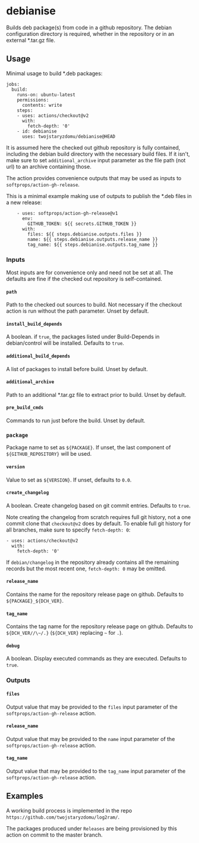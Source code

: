 # debianise

Builds deb package(s) from code in a github repository. The debian configuration directory is required, whether in the repository or in an external *.tar.gz file.

## Usage

Minimal usage to build *.deb packages:

    jobs:
      build:
        runs-on: ubuntu-latest
        permissions:
          contents: write
        steps:
        - uses: actions/checkout@v2
          with:
            fetch-depth: '0'
        - id: debianise
          uses: twojstaryzdomu/debianise@HEAD

It is assumed here the checked out github repository is fully contained, including the debian build directory with the necessary build files. If it isn't, make sure to set `additional_archive` input parameter as the file path (not url) to an archive containing those.

The action provides convenience outputs that may be used as inputs to `softprops/action-gh-release`.

This is a minimal example making use of outputs to publish the *.deb files in a new release:

        - uses: softprops/action-gh-release@v1
          env:
            GITHUB_TOKEN: ${{ secrets.GITHUB_TOKEN }}
          with:
            files: ${{ steps.debianise.outputs.files }}
            name: ${{ steps.debianise.outputs.release_name }}
            tag_name: ${{ steps.debianise.outputs.tag_name }}

### Inputs

Most inputs are for convenience only and need not be set at all. The defaults are fine if the checked out repository is self-contained.

#### `path`

Path to the checked out sources to build. Not necessary if the checkout action is run without the path parameter. Unset by default.

#### `install_build_depends`

A boolean. if `true`, the packages listed under
Build-Depends in debian/control will be installed. Defaults to `true`.

#### `additional_build_depends`

A list of packages to install before build. Unset by default.

#### `additional_archive`

Path to an additional *.tar.gz file to extract prior to build. Unset by default.

#### `pre_build_cmds`

Commands to run just before the build. Unset by default.

### `package`

Package name to set as `${PACKAGE}`. If unset, the last component of `${GITHUB_REPOSITORY}` will be used.

#### `version`

Value to set as `${VERSION}`. If unset, defaults to `0.0`.

#### `create_changelog`

A boolean. Create changelog based on git commit entries. Defaults to `true`.

Note creating the changelog from scratch requires full git history, not a one commit clone
that `checkout@v2` does by default. To enable full git history for all branches,
make sure to specify `fetch-depth: 0`:

    - uses: actions/checkout@v2
      with:
        fetch-depth: '0'

If `debian/changelog` in the repository already contains all the remaining records
but the most recent one, `fetch-depth: 0`  may be omitted.

#### `release_name`

Contains the name for the repository release page on github. Defaults to
`${PACKAGE}_${DCH_VER}`.

#### `tag_name`

Contains the tag name for the repository release page on github. Defaults to
`${DCH_VER//\~/.}` (`${DCH_VER}` replacing `~` for `.`).

#### `debug`

A boolean. Display executed commands as they are executed. Defaults to `true`.

### Outputs

#### `files`

Output value that may be provided to the `files` input parameter of the `softprops/action-gh-release` action. 

#### `release_name`

Output value that may be provided to the `name` input parameter of the `softprops/action-gh-release` action. 

#### `tag_name`

Output value that may be provided to the `tag_name` input parameter of the `softprops/action-gh-release` action. 

## Examples

A working build process is implemented in the repo `https://github.com/twojstaryzdomu/log2ram/`.

The packages produced under `Releases` are being provisioned by this action on commit to the
master branch.
